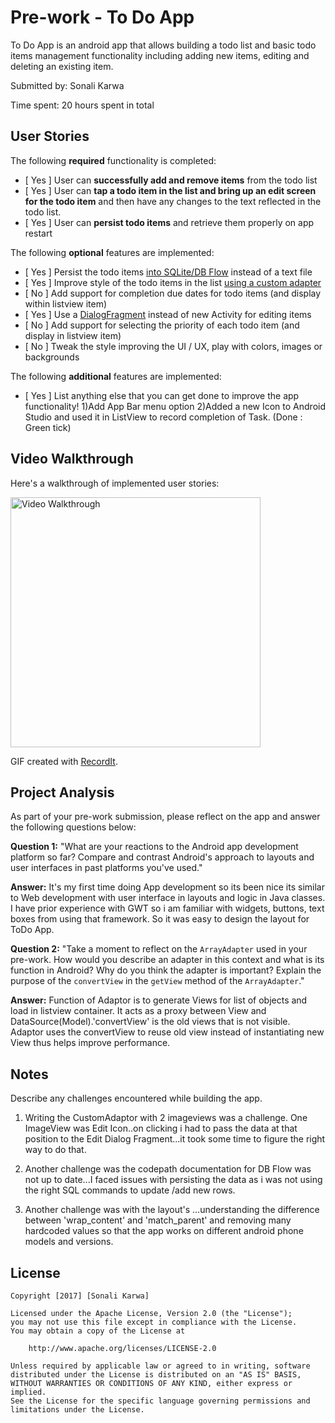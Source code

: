 # Pre-work - To Do App

To Do App is an android app that allows building a todo list and basic todo items management functionality including adding new items, editing and deleting an existing item.

Submitted by: Sonali Karwa

Time spent: 20 hours spent in total

## User Stories

The following **required** functionality is completed:

* [ Yes ] User can **successfully add and remove items** from the todo list
* [ Yes ] User can **tap a todo item in the list and bring up an edit screen for the todo item** and then have any changes to the text reflected in the todo list.
* [ Yes ] User can **persist todo items** and retrieve them properly on app restart

The following **optional** features are implemented:

* [ Yes ] Persist the todo items [into SQLite/DB Flow](http://guides.codepath.com/android/Persisting-Data-to-the-Device#sqlite) instead of a text file
* [ Yes ] Improve style of the todo items in the list [using a custom adapter](http://guides.codepath.com/android/Using-an-ArrayAdapter-with-ListView)
* [ No ] Add support for completion due dates for todo items (and display within listview item)
* [ Yes ] Use a [DialogFragment](http://guides.codepath.com/android/Using-DialogFragment) instead of new Activity for editing items
* [ No ] Add support for selecting the priority of each todo item (and display in listview item)
* [ No ] Tweak the style improving the UI / UX, play with colors, images or backgrounds

The following **additional** features are implemented:

* [ Yes ] List anything else that you can get done to improve the app functionality!
1)Add App Bar menu option
2)Added a new Icon to Android Studio and used it in ListView to record completion of Task. (Done : Green tick)

## Video Walkthrough

Here's a walkthrough of implemented user stories:

<img src='http://i.imgur.com/qBz1h5C.gif' title='Video Walkthrough' width='400' alt='Video Walkthrough' />

GIF created with [RecordIt](http://recordit.co/).

## Project Analysis

As part of your pre-work submission, please reflect on the app and answer the following questions below:

**Question 1:** "What are your reactions to the Android app development platform so far? Compare and contrast Android's approach to layouts and user interfaces in past platforms you've used."

**Answer:** It's my first time doing App development so its been nice its similar to Web development with user interface in layouts and logic in Java classes. I have prior experience with GWT so i am familiar with widgets, buttons, text boxes from using that framework. So it was easy to design the layout for ToDo App.

**Question 2:** "Take a moment to reflect on the `ArrayAdapter` used in your pre-work. How would you describe an adapter in this context and what is its function in Android? Why do you think the adapter is important? Explain the purpose of the `convertView` in the `getView` method of the `ArrayAdapter`."

**Answer:** Function of Adaptor is to generate Views for list of objects and load in listview container. It acts as a proxy between View and DataSource(Model).'convertView' is the old views that is not visible. Adaptor uses the convertView to reuse old view instead of instantiating new View thus helps improve performance.

## Notes

Describe any challenges encountered while building the app.

1) Writing the CustomAdaptor with 2 imageviews was a challenge. One ImageView was Edit Icon..on clicking i had to pass the data at that position to the Edit Dialog Fragment...it took some time to figure the right way to do that.

2) Another challenge was the codepath documentation for DB Flow was not up to date...I faced issues with persisting the data as i was not using the right SQL commands to update /add new rows.

3) Another challenge was with the layout's ...understanding the difference between 'wrap_content' and 'match_parent' and removing many hardcoded values so that the app works on different android phone models and versions.

## License

    Copyright [2017] [Sonali Karwa]

    Licensed under the Apache License, Version 2.0 (the "License");
    you may not use this file except in compliance with the License.
    You may obtain a copy of the License at

        http://www.apache.org/licenses/LICENSE-2.0

    Unless required by applicable law or agreed to in writing, software
    distributed under the License is distributed on an "AS IS" BASIS,
    WITHOUT WARRANTIES OR CONDITIONS OF ANY KIND, either express or implied.
    See the License for the specific language governing permissions and
    limitations under the License.
